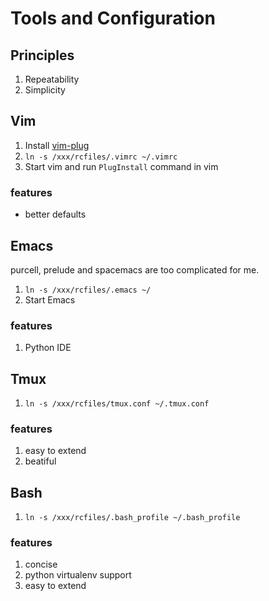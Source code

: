 # Tools and Configuration

## Principles
1. Repeatability
2. Simplicity

## Vim
1. Install [vim-plug](https://github.com/junegunn/vim-plug)
2. `ln -s /xxx/rcfiles/.vimrc ~/.vimrc`
3. Start vim and run `PlugInstall` command in vim

### features
- better defaults

## Emacs
purcell, prelude and spacemacs are too complicated for me.

1. `ln -s /xxx/rcfiles/.emacs ~/`
2. Start Emacs

### features
1. Python IDE

## Tmux
1. `ln -s /xxx/rcfiles/tmux.conf ~/.tmux.conf`

### features
1. easy to extend
2. beatiful

## Bash
1. `ln -s /xxx/rcfiles/.bash_profile ~/.bash_profile`

### features
1. concise
2. python virtualenv support
3. easy to extend
